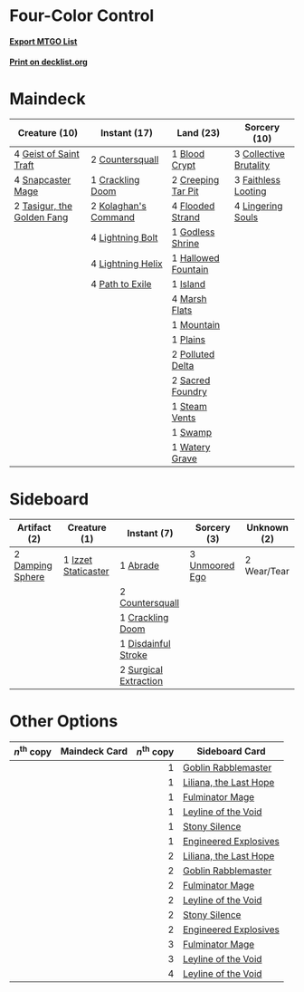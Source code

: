 # Four-Color Control

#### [Export MTGO List](../collection/Four-Color%20Control/Four-Color%20Control.txt)
#### [Print on decklist.org](http://decklist.org/?deckmain=1%09Blood%20Crypt%0A3%09Collective%20Brutality%0A2%09Countersquall%0A1%09Crackling%20Doom%0A2%09Creeping%20Tar%20Pit%0A3%09Faithless%20Looting%0A4%09Flooded%20Strand%0A4%09Geist%20of%20Saint%20Traft%0A1%09Godless%20Shrine%0A1%09Hallowed%20Fountain%0A1%09Island%0A2%09Kolaghan's%20Command%0A4%09Lightning%20Bolt%0A4%09Lightning%20Helix%0A4%09Lingering%20Souls%0A4%09Marsh%20Flats%0A1%09Mountain%0A4%09Path%20to%20Exile%0A1%09Plains%0A2%09Polluted%20Delta%0A2%09Sacred%20Foundry%0A4%09Snapcaster%20Mage%0A1%09Steam%20Vents%0A1%09Swamp%0A2%09Tasigur,%20the%20Golden%20Fang%0A1%09Watery%20Grave&deckside=1%09Abrade%0A2%09Countersquall%0A1%09Crackling%20Doom%0A2%09Damping%20Sphere%0A1%09Disdainful%20Stroke%0A1%09Izzet%20Staticaster%0A2%09Surgical%20Extraction%0A3%09Unmoored%20Ego%0A2%09Wear/Tear)
# Maindeck

|                                            Creature (10)                                            |                                         Instant (17)                                          |                                          Land (23)                                           |                                          Sorcery (10)                                           |
|-----------------------------------------------------------------------------------------------------|-----------------------------------------------------------------------------------------------|----------------------------------------------------------------------------------------------|-------------------------------------------------------------------------------------------------|
|4 [Geist of Saint Traft](http://gatherer.wizards.com/Pages/Card/Details.aspx?multiverseid=409577)    |2 [Countersquall](http://gatherer.wizards.com/Pages/Card/Details.aspx?multiverseid=249406)     |1 [Blood Crypt](http://gatherer.wizards.com/Pages/Card/Details.aspx?multiverseid=405093)      |3 [Collective Brutality](http://gatherer.wizards.com/Pages/Card/Details.aspx?multiverseid=414380)|
|4 [Snapcaster Mage](http://gatherer.wizards.com/Pages/Card/Details.aspx?multiverseid=425875)         |1 [Crackling Doom](http://gatherer.wizards.com/Pages/Card/Details.aspx?multiverseid=433099)    |2 [Creeping Tar Pit](http://gatherer.wizards.com/Pages/Card/Details.aspx?multiverseid=177520) |3 [Faithless Looting](http://gatherer.wizards.com/Pages/Card/Details.aspx?multiverseid=413670)   |
|2 [Tasigur, the Golden Fang](http://gatherer.wizards.com/Pages/Card/Details.aspx?multiverseid=391937)|2 [Kolaghan's Command](http://gatherer.wizards.com/Pages/Card/Details.aspx?multiverseid=394613)|4 [Flooded Strand](http://gatherer.wizards.com/Pages/Card/Details.aspx?multiverseid=405098)   |4 [Lingering Souls](http://gatherer.wizards.com/Pages/Card/Details.aspx?multiverseid=425837)     |
|                                                                                                     |4 [Lightning Bolt](http://gatherer.wizards.com/Pages/Card/Details.aspx?multiverseid=234704)    |1 [Godless Shrine](http://gatherer.wizards.com/Pages/Card/Details.aspx?multiverseid=405099)   |                                                                                                 |
|                                                                                                     |4 [Lightning Helix](http://gatherer.wizards.com/Pages/Card/Details.aspx?multiverseid=205361)   |1 [Hallowed Fountain](http://gatherer.wizards.com/Pages/Card/Details.aspx?multiverseid=405100)|                                                                                                 |
|                                                                                                     |4 [Path to Exile](http://gatherer.wizards.com/Pages/Card/Details.aspx?multiverseid=370408)     |1 [Island](http://gatherer.wizards.com/Pages/Card/Details.aspx?multiverseid=439602)           |                                                                                                 |
|                                                                                                     |                                                                                               |4 [Marsh Flats](http://gatherer.wizards.com/Pages/Card/Details.aspx?multiverseid=426064)      |                                                                                                 |
|                                                                                                     |                                                                                               |1 [Mountain](http://gatherer.wizards.com/Pages/Card/Details.aspx?multiverseid=439604)         |                                                                                                 |
|                                                                                                     |                                                                                               |1 [Plains](http://gatherer.wizards.com/Pages/Card/Details.aspx?multiverseid=439601)           |                                                                                                 |
|                                                                                                     |                                                                                               |2 [Polluted Delta](http://gatherer.wizards.com/Pages/Card/Details.aspx?multiverseid=405104)   |                                                                                                 |
|                                                                                                     |                                                                                               |2 [Sacred Foundry](http://gatherer.wizards.com/Pages/Card/Details.aspx?multiverseid=405106)   |                                                                                                 |
|                                                                                                     |                                                                                               |1 [Steam Vents](http://gatherer.wizards.com/Pages/Card/Details.aspx?multiverseid=405109)      |                                                                                                 |
|                                                                                                     |                                                                                               |1 [Swamp](http://gatherer.wizards.com/Pages/Card/Details.aspx?multiverseid=439603)            |                                                                                                 |
|                                                                                                     |                                                                                               |1 [Watery Grave](http://gatherer.wizards.com/Pages/Card/Details.aspx?multiverseid=405114)     |                                                                                                 |


# Sideboard

|                                       Artifact (2)                                        |                                         Creature (1)                                         |                                          Instant (7)                                           |                                       Sorcery (3)                                       |Unknown (2)|
|-------------------------------------------------------------------------------------------|----------------------------------------------------------------------------------------------|------------------------------------------------------------------------------------------------|-----------------------------------------------------------------------------------------|-----------|
|2 [Damping Sphere](http://gatherer.wizards.com/Pages/Card/Details.aspx?multiverseid=443101)|1 [Izzet Staticaster](http://gatherer.wizards.com/Pages/Card/Details.aspx?multiverseid=253638)|1 [Abrade](http://gatherer.wizards.com/Pages/Card/Details.aspx?multiverseid=430772)             |3 [Unmoored Ego](http://gatherer.wizards.com/Pages/Card/Details.aspx?multiverseid=452962)|2 Wear/Tear|
|                                                                                           |                                                                                              |2 [Countersquall](http://gatherer.wizards.com/Pages/Card/Details.aspx?multiverseid=249406)      |                                                                                         |           |
|                                                                                           |                                                                                              |1 [Crackling Doom](http://gatherer.wizards.com/Pages/Card/Details.aspx?multiverseid=433099)     |                                                                                         |           |
|                                                                                           |                                                                                              |1 [Disdainful Stroke](http://gatherer.wizards.com/Pages/Card/Details.aspx?multiverseid=446776)  |                                                                                         |           |
|                                                                                           |                                                                                              |2 [Surgical Extraction](http://gatherer.wizards.com/Pages/Card/Details.aspx?multiverseid=397706)|                                                                                         |           |


# Other Options

|*n*<sup>th</sup> copy|Maindeck Card|*n*<sup>th</sup> copy|                                         Sideboard Card                                          |
|---------------------|-------------|--------------------:|-------------------------------------------------------------------------------------------------|
|                     |             |                    1|[Goblin Rabblemaster](http://gatherer.wizards.com/Pages/Card/Details.aspx?multiverseid=438486)   |
|                     |             |                    1|[Liliana, the Last Hope](http://gatherer.wizards.com/Pages/Card/Details.aspx?multiverseid=414388)|
|                     |             |                    1|[Fulminator Mage](http://gatherer.wizards.com/Pages/Card/Details.aspx?multiverseid=397686)       |
|                     |             |                    1|[Leyline of the Void](http://gatherer.wizards.com/Pages/Card/Details.aspx?multiverseid=205013)   |
|                     |             |                    1|[Stony Silence](http://gatherer.wizards.com/Pages/Card/Details.aspx?multiverseid=425850)         |
|                     |             |                    1|[Engineered Explosives](http://gatherer.wizards.com/Pages/Card/Details.aspx?multiverseid=370549) |
|                     |             |                    2|[Liliana, the Last Hope](http://gatherer.wizards.com/Pages/Card/Details.aspx?multiverseid=414388)|
|                     |             |                    2|[Goblin Rabblemaster](http://gatherer.wizards.com/Pages/Card/Details.aspx?multiverseid=438486)   |
|                     |             |                    2|[Fulminator Mage](http://gatherer.wizards.com/Pages/Card/Details.aspx?multiverseid=397686)       |
|                     |             |                    2|[Leyline of the Void](http://gatherer.wizards.com/Pages/Card/Details.aspx?multiverseid=205013)   |
|                     |             |                    2|[Stony Silence](http://gatherer.wizards.com/Pages/Card/Details.aspx?multiverseid=425850)         |
|                     |             |                    2|[Engineered Explosives](http://gatherer.wizards.com/Pages/Card/Details.aspx?multiverseid=370549) |
|                     |             |                    3|[Fulminator Mage](http://gatherer.wizards.com/Pages/Card/Details.aspx?multiverseid=397686)       |
|                     |             |                    3|[Leyline of the Void](http://gatherer.wizards.com/Pages/Card/Details.aspx?multiverseid=205013)   |
|                     |             |                    4|[Leyline of the Void](http://gatherer.wizards.com/Pages/Card/Details.aspx?multiverseid=205013)   |

